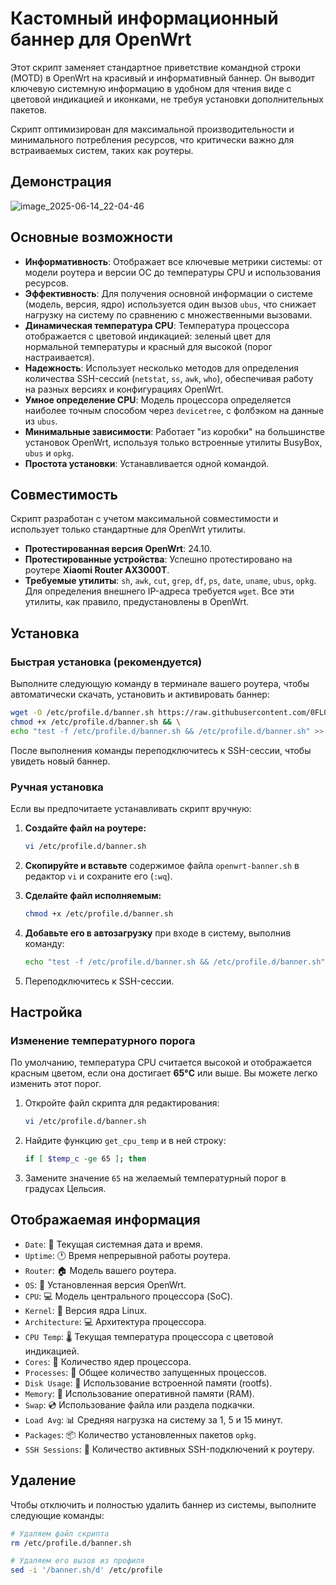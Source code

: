 # Кастомный информационный баннер для OpenWrt

Этот скрипт заменяет стандартное приветствие командной строки (MOTD) в OpenWrt на красивый и информативный баннер. Он выводит ключевую системную информацию в удобном для чтения виде с цветовой индикацией и иконками, не требуя установки дополнительных пакетов.

Скрипт оптимизирован для максимальной производительности и минимального потребления ресурсов, что критически важно для встраиваемых систем, таких как роутеры.

## Демонстрация

![image_2025-06-14_22-04-46](https://github.com/user-attachments/assets/f7684634-8629-42bd-8278-30a4df964c68)

## Основные возможности

-   **Информативность**: Отображает все ключевые метрики системы: от модели роутера и версии ОС до температуры CPU и использования ресурсов.
-   **Эффективность**: Для получения основной информации о системе (модель, версия, ядро) используется один вызов `ubus`, что снижает нагрузку на систему по сравнению с множественными вызовами.
-   **Динамическая температура CPU**: Температура процессора отображается с цветовой индикацией: зеленый цвет для нормальной температуры и красный для высокой (порог настраивается).
-   **Надежность**: Использует несколько методов для определения количества SSH-сессий (`netstat`, `ss`, `awk`, `who`), обеспечивая работу на разных версиях и конфигурациях OpenWrt.
-   **Умное определение CPU**: Модель процессора определяется наиболее точным способом через `devicetree`, с фолбэком на данные из `ubus`.
-   **Минимальные зависимости**: Работает "из коробки" на большинстве установок OpenWrt, используя только встроенные утилиты BusyBox, `ubus` и `opkg`.
-   **Простота установки**: Устанавливается одной командой.

## Совместимость

Скрипт разработан с учетом максимальной совместимости и использует только стандартные для OpenWrt утилиты.

-   **Протестированная версия OpenWrt**: 24.10.
-   **Протестированные устройства**: Успешно протестировано на роутере **Xiaomi Router AX3000T**.
-   **Требуемые утилиты**: `sh`, `awk`, `cut`, `grep`, `df`, `ps`, `date`, `uname`, `ubus`, `opkg`. Для определения внешнего IP-адреса требуется `wget`. Все эти утилиты, как правило, предустановлены в OpenWrt.

## Установка

### Быстрая установка (рекомендуется)

Выполните следующую команду в терминале вашего роутера, чтобы автоматически скачать, установить и активировать баннер:

```bash
wget -O /etc/profile.d/banner.sh https://raw.githubusercontent.com/0FL01/OpenWrt-fetch/main/openwrt-banner.sh && \
chmod +x /etc/profile.d/banner.sh && \
echo "test -f /etc/profile.d/banner.sh && /etc/profile.d/banner.sh" >> /etc/profile
```
После выполнения команды переподключитесь к SSH-сессии, чтобы увидеть новый баннер.

### Ручная установка

Если вы предпочитаете устанавливать скрипт вручную:

1.  **Создайте файл на роутере:**
    ```bash
    vi /etc/profile.d/banner.sh
    ```

2.  **Скопируйте и вставьте** содержимое файла `openwrt-banner.sh` в редактор `vi` и сохраните его (`:wq`).

3.  **Сделайте файл исполняемым:**
    ```bash
    chmod +x /etc/profile.d/banner.sh
    ```

4.  **Добавьте его в автозагрузку** при входе в систему, выполнив команду:
    ```bash
    echo "test -f /etc/profile.d/banner.sh && /etc/profile.d/banner.sh" >> /etc/profile
    ```

5.  Переподключитесь к SSH-сессии.

## Настройка

### Изменение температурного порога

По умолчанию, температура CPU считается высокой и отображается красным цветом, если она достигает **65°C** или выше. Вы можете легко изменить этот порог.

1.  Откройте файл скрипта для редактирования:
    ```bash
    vi /etc/profile.d/banner.sh
    ```

2.  Найдите функцию `get_cpu_temp` и в ней строку:
    ```sh
    if [ $temp_c -ge 65 ]; then
    ```

3.  Замените значение `65` на желаемый температурный порог в градусах Цельсия.

## Отображаемая информация

-   `Date`: 📅 Текущая системная дата и время.
-   `Uptime`: 🕐 Время непрерывной работы роутера.
-   `Router`: 🏠 Модель вашего роутера.
-   `OS`: 🐧 Установленная версия OpenWrt.
-   `CPU`: 💻 Модель центрального процессора (SoC).
-   `Kernel`: 🐧 Версия ядра Linux.
-   `Architecture`: 💻 Архитектура процессора.
-   `CPU Temp`: 🌡️ Текущая температура процессора с цветовой индикацией.
-   `Cores`: 🔴 Количество ядер процессора.
-   `Processes`: 🔴 Общее количество запущенных процессов.
-   `Disk Usage`: 💾 Использование встроенной памяти (rootfs).
-   `Memory`: 🧠 Использование оперативной памяти (RAM).
-   `Swap`: 💿 Использование файла или раздела подкачки.
-   `Load Avg`: 📊 Средняя нагрузка на систему за 1, 5 и 15 минут.
-   `Packages`: 📦 Количество установленных пакетов `opkg`.
-   `SSH Sessions`: 🔗 Количество активных SSH-подключений к роутеру.

## Удаление

Чтобы отключить и полностью удалить баннер из системы, выполните следующие команды:

```bash
# Удаляем файл скрипта
rm /etc/profile.d/banner.sh

# Удаляем его вызов из профиля
sed -i '/banner.sh/d' /etc/profile
```

